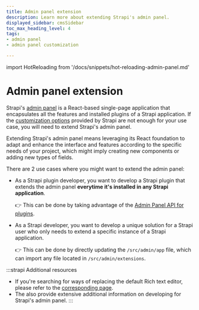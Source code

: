 ```yaml
---
title: Admin panel extension
description: Learn more about extending Strapi's admin panel.
displayed_sidebar: cmsSidebar
toc_max_heading_level: 4
tags:
- admin panel 
- admin panel customization

---
```


import HotReloading from '/docs/snippets/hot-reloading-admin-panel.md'

# Admin panel extension

Strapi's [admin panel](/cms/admin-panel-customization) is a React-based single-page application that encapsulates all the features and installed plugins of a Strapi application. If the [customization options](/cms/admin-panel-customization/options) provided by Strapi are not enough for your use case, you will need to extend Strapi's admin panel.

Extending Strapi's admin panel means leveraging its React foundation to adapt and enhance the interface and features according to the specific needs of your project, which might imply creating new components or adding new types of fields.

There are 2 use cases where you might want to extend the admin panel:

- As a Strapi plugin developer, you want to develop a Strapi plugin that extends the admin panel **everytime it's installed in any Strapi application**.

  👉 This can be done by taking advantage of the [Admin Panel API for plugins](/cms/plugins-development/admin-panel-api).

- As a Strapi developer, you want to develop a unique solution for a Strapi user who only needs to extend a specific instance of a Strapi application.

  👉 This can be done by directly updating the `/src/admin/app` file, which can import any file located in `/src/admin/extensions`.

:::strapi Additional resources
* If you're searching for ways of replacing the default Rich text editor, please refer to the [corresponding page](/cms/admin-panel-customization/wysiwyg-editor).
* The <ExternalLink to="https://design-system.strapi.io/?path=/docs/getting-started-welcome--docs" text="Strapi Design System documentation"/> also provide extensive additional information on developing for Strapi's admin panel.
:::

<HotReloading />
